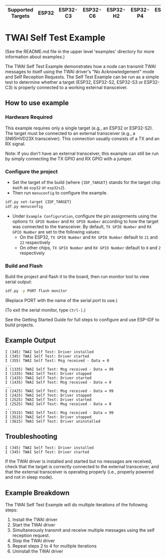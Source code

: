| Supported Targets | ESP32 | ESP32-C3 | ESP32-C6 | ESP32-H2 | ESP32-P4 | ESP32-S2 | ESP32-S3 |
| ----------------- | ----- | -------- | -------- | -------- | -------- | -------- | -------- |

# TWAI Self Test Example

(See the README.md file in the upper level 'examples' directory for more information about examples.)

The TWAI Self Test Example demonstrates how a node can transmit TWAI messages to itself using the TWAI driver's "No Acknowledgement" mode and Self Reception Requests. The Self Test Example can be run as a simple test to determine whether a target (ESP32, ESP32-S2, ESP32-S3 or ESP32-C3) is properly connected to a working external transceiver.

## How to use example

### Hardware Required

This example requires only a single target (e.g., an ESP32 or ESP32-S2). The target must be connected to an external transceiver (e.g., a SN65HVD23X transceiver). This connection usually consists of a TX and an RX signal.

Note: If you don't have an external transceiver, this example can still be run by simply connecting the TX GPIO and RX GPIO with a jumper.

### Configure the project

* Set the target of the build (where `{IDF_TARGET}` stands for the target chip such as `esp32` or `esp32s2`).
* Then run `menuconfig` to configure the example.

```sh
idf.py set-target {IDF_TARGET}
idf.py menuconfig
```

* Under `Example Configuration`, configure the pin assignments using the options `TX GPIO Number` and `RX GPIO Number` according to how the target was connected to the transceiver. By default, `TX GPIO Number` and `RX GPIO Number` are set to the following values:
  * On the ESP32, `TX GPIO Number` and `RX GPIO Number` default to `21` and `22` respectively
  * On other chips, `TX GPIO Number` and `RX GPIO Number` default to `0` and `2` respectively

### Build and Flash

Build the project and flash it to the board, then run monitor tool to view serial output:

```sh
idf.py -p PORT flash monitor
```

(Replace PORT with the name of the serial port to use.)

(To exit the serial monitor, type ``Ctrl-]``.)

See the Getting Started Guide for full steps to configure and use ESP-IDF to build projects.

## Example Output

```text
I (345) TWAI Self Test: Driver installed
I (345) TWAI Self Test: Driver started
I (355) TWAI Self Test: Msg received - Data = 0
...
I (1335) TWAI Self Test: Msg received - Data = 99
I (1335) TWAI Self Test: Driver stopped
I (1435) TWAI Self Test: Driver started
I (1435) TWAI Self Test: Msg received - Data = 0
...
I (2425) TWAI Self Test: Msg received - Data = 99
I (2425) TWAI Self Test: Driver stopped
I (2525) TWAI Self Test: Driver started
I (2525) TWAI Self Test: Msg received - Data = 0
...
I (3515) TWAI Self Test: Msg received - Data = 99
I (3515) TWAI Self Test: Driver stopped
I (3615) TWAI Self Test: Driver uninstalled
```

## Troubleshooting

```text
I (345) TWAI Self Test: Driver installed
I (345) TWAI Self Test: Driver started
```

If the TWAI driver is installed and started but no messages are received, check that the target is correctly connected to the external transceiver, and that the external transceiver is operating properly (i.e., properly powered and not in sleep mode).

## Example Breakdown

The TWAI Self Test Example will do multiple iterations of the following steps:

1. Install the TWAI driver
2. Start the TWAI driver
3. Simultaneously transmit and receive multiple messages using the self reception request.
4. Stop the TWAI driver
5. Repeat steps 2 to 4 for multiple iterations
6. Uninstall the TWAI driver
